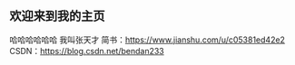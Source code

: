 ## 欢迎来到我的主页

哈哈哈哈哈哈
我叫张天才
简书：https://www.jianshu.com/u/c05381ed42e2
CSDN：https://blog.csdn.net/bendan233






